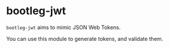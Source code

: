 # bootleg-jwt

`bootleg-jwt` aims to mimic JSON Web Tokens.

You can use this module to generate tokens, and validate them.

<!-- # bootleg-jwt

`bootleg-jwt` is a python module that implements the bare minimum of the JWT concept, with zero regard for its actual specification. It utilizes the blake2 hashing algorithm, a secret stored in a .env file, and very simple logic to encode/decode a small set of data into a bytestring that can then be used for stateless client validation.

this is more of a proof of concept, then valid production code. Integrate at your own risk. This is for learning purposes, mainly.

the idea is simple: If we can utilize a keyed hashing algorithm, and a set of data, we may securely authenticate that data so long as they key remains secret.

Abstractly, this means we may take, say, a generic header, a generic token, combine those, hash them, append the hash, and send it. The data contained within the token and header may not be altered in any way, or they will produce a dramatically different hash. Furthermore, the hash cannot be spoofed, unless an attacker knows the key which was used to hash the data in the first place. Therefore, the data is always secure, so long as nobody decides to mess with it. If someone *does* mess with it, then it will simply not validate.

This project does that.

We utilize the `blake2` hashing algorithm, which has the option to hash with or without a key. We establish a secret, stored in a `.env` file (see repository). Then we build our very simple program, and expose its functionality through `__init__.py`. From there, one may import (`from bootleg_jwt import TokenData, BootlegJWT`) the necessary classes to use it.

## Create a token

To create a token, use the imported `TokenData` class. It is a pydantic model. You may create a token in one line: `token = BootlegJWT(data=TokenData(id=1,username="baldur",duration=60*60))`

__NOTE:__ duration is always in seconds.

This produces a bytestring. This bytestring is actually three things:

1. a `base64` encoded json header
2. a `base64` encoded json token
3. a `blake2` hash generated using the header, the token, and our `SECRET`

This verifies the integrity of the data, and prevents tampering. The token contains a duration, which must not have elapsed for the token to remain valid. Any tampering will drastically alter the hash. And a valid hash cannot be generated without the secret. Therefore, this provides a secure stateless authentication token.

## Validate a token

Simply use `BootlegJWT(token=b'not.a.realtoken').TOKEN_IS_VALID`. This will take in a token, check if its valid, and return a bool. If the token is valid, the instance also produces `TOKEN`, which is an easy to parse pydantic model defined in class `HumanReadable`.

## Requirements

`pip install pydantic python-decouple`

## Conclusion

This is just a proof of concept. I offer no warranty. Use at your own volition, and do not integrate this directly into production code. Feel free to fork it, open issues, prs, etc. I might check in and respond. Who knows.

This kinda just helped me learn how JWTs work (and despite my warning, is being used in a private project which I may someday expose to the public). If you have any suggestions for improvement, I'm happy to hear them.

- Freyja -->
